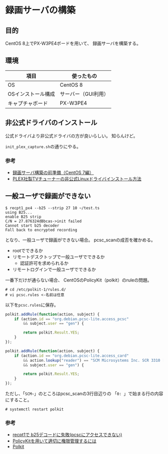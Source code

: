 # 録画サーバの構築

## 目的
CentOS 8上でPX-W3PE4ボードを用いて、
録画サーバを構築する。

## 環境
| 項目               | 使ったもの          |
| ------------------ | ------------------- |
| OS                 | CentOS 8            |
| OSインストール構成 | サーバー（GUI利用） |
| キャプチャボード   | PX-W3PE4            |

## 非公式ドライバのインストール
公式ドライバより非公式ドライバの方が良いらしい。
知らんけど。

`init_plex_capture.sh`の通りにやる。

### 参考
- [録画サーバ構築の前準備（CentOS 7編）](https://www.jifu-labo.net/2015/09/centos7_pre/#i-5)
- [PLEX社製TVチューナーの非公式Linuxドライバインストール方法](https://www.jifu-labo.net/2019/01/unofficial_plex_driver/)


## 一般ユーザで録画ができない
```console
$ recpt1_px4 --b25 --strip 27 10 ~/test.ts
using B25...
enable B25 strip
C/N = 27.876324dBbcas->init failed
Cannot start b25 decoder
Fall back to encrypted recording
```

となり、一般ユーザで録画ができない場合。
pcsc_scanの成否を確かめる。
- rootでできるか
- リモートデスクトップで一般ユーザでできるか
  - 認証許可を求められるか
- リモートログインで一般ユーザでできるか

一番下だけが通らない場合、
CentOSのPolicyKit（polkit）のruleの問題。

```console
# cd /etc/polkit-1/rules.d/
# vi pcsc.rules <-名前は任意
```

以下を`pcsc.rules`に保存。
```js
polkit.addRule(function(action, subject) {
    if (action.id == "org.debian.pcsc-lite.access_pcsc"
        && subject.user == "gen") {

        return polkit.Result.YES;
    }
});

polkit.addRule(function(action, subject) {
    if (action.id == "org.debian.pcsc-lite.access_card"
        && action.lookup("reader") == "SCM Microsystems Inc. SCR 3310 [CCID Interface] (53311943203951) 00 00"
        && subject.user == "gen") {

        return polkit.Result.YES;
    }
});
```

ただし、「`SCM~`」のところはpcsc_scanの3行目辺りの
「`0: `」で始まる行の内容にすること。

```console
# systemctl restart polkit
```

### 参考
- [recpt1で b25デコードに失敗(pcscにアクセスできない)](http://sarami.pv.s-labo.com/blog/zatta/?p=327)
- [PolicyKitを用いて適切に権限管理するには](https://www.clear-code.com/blog/2016/12/27.html)
- [Polkit](https://wiki.archlinux.jp/index.php/Polkit)

